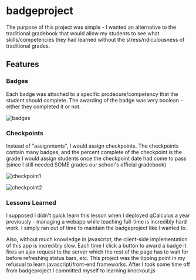 # badgeproject

The purpose of this project was simple - I wanted an alternative to the traditional gradebook that would allow my students to see what skills/competencies they had learned without the stress/ridiculousness of traditional grades.

## Features
### Badges
Each badge was attached to a specific prodecure/competency that the student should complete. The awarding of the badge was very boolean - either they completed it or not.

![badges](https://trello-attachments.s3.amazonaws.com/52f5434f608c36344c97f6e8/52f544f99fabf09f1b8ca907/12b577f52eea408f6c82f12867b98f8a/Screen_Shot_2014-02-07_at_2.37.51_PM.png) 

### Checkpoints
Instead of "assignments", I would assign checkpoints. The checkpoints contain many badges, and the percent complete of the checkpoint is the grade I would assign students once the checkpoint date had come to pass (since I still needed SOME grades our school's official gradebook)

![checkpoint1](https://trello-attachments.s3.amazonaws.com/52f5434f608c36344c97f6e8/52f544f99fabf09f1b8ca907/a8be33c72502a54742ad8d27f8e7eaf0/Screen_Shot_2014-02-07_at_2.40.10_PM.png)

![checkpoint2](https://trello-attachments.s3.amazonaws.com/52f5434f608c36344c97f6e8/52f544f99fabf09f1b8ca907/62e01fda123475e71f254cabc1f26613/Screen_Shot_2014-02-07_at_2.40.41_PM.png)

### Lessons Learned

I supposed I didn't quick learn this lesson when I deployed qCalculus a year previously - managing a webapp while teaching full-time is incredibly hard work. I simply ran out of time to maintain the badgeproject like I wanted to. 

Also, without much knowledge in javascript, the client-side implementation of this app is incredibly slow. Each time I click a button to award a badge it fires an ajax request to the server which the rest of the page has to wait for before refreshing status bars, etc. This project was the tipping point in my refusual to learn javascript/front-end frameworks. After I took some time off from badgeproject I committed myself to learning knockout.js